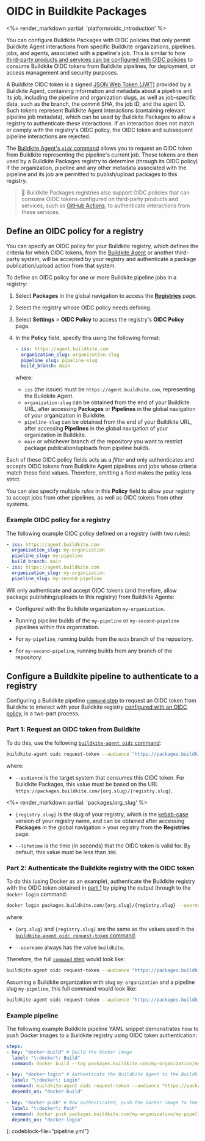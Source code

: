 # OIDC in Buildkite Packages

<%= render_markdown partial: 'platform/oidc_introduction' %>

You can configure Buildkite Packages with OIDC policies that only permit Buildkite Agent interactions from specific Buildkite organizations, pipelines, jobs, and agents, associated with a pipeline's job. This is similar to how [third-party products and services can be configured with OIDC policies](/docs/pipelines/security/oidc) to consume Buildkite OIDC tokens from Buildkite pipelines, for deployment, or access management and security purposes.

A Buildkite OIDC token is a signed [JSON Web Token (JWT)](https://jwt.io/) provided by a Buildkite Agent, containing information and metadata about a pipeline and its job, including the pipeline and organization slugs, as well as job-specific data, such as the branch, the commit SHA, the job ID, and the agent ID. Such tokens represent Buildkite Agent interactions (containing relevant pipeline job metadata), which can be used by Buildkite Packages to allow a registry to authenticate these interactions. If an interaction does not match or comply with the registry's OIDC policy, the OIDC token and subsequent pipeline interactions are rejected.

The [Buildkite Agent's `oidc` command](/docs/agent/v3/cli-oidc) allows you to request an OIDC token from Buildkite representing the pipeline's current job. These tokens are then used by a Buildkite Packages registry to determine (through its OIDC policy) if the organization, pipeline and any other metadata associated with the pipeline and its job are permitted to publish/upload packages to this registry.

> 📘
> Buildkite Packages registries also support OIDC policies that can consume OIDC tokens configured on third-party products and services, such as [GitHub Actions](https://github.com/features/actions), to authenticate interactions from these services.

## Define an OIDC policy for a registry

You can specify an OIDC policy for your Buildkite registry, which defines the criteria for which OIDC tokens, from the [Buildkite Agent](/docs/agent/v3/cli-oidc) or another third-party system, will be accepted by your registry and authenticate a package publication/upload action from that system.

To define an OIDC policy for one or more Buildkite pipeline jobs in a registry:

1. Select **Packages** in the global navigation to access the [**Registries**](https://buildkite.com/organizations/~/packages) page.

1. Select the registry whose OIDC policy needs defining.

1. Select **Settings** > **OIDC Policy** to access the registry's **OIDC Policy** page.

1. In the **Policy** field, specify this using the following format:

    ```yaml
    - iss: https://agent.buildkite.com
      organization_slug: organization-slug
      pipeline_slug: pipeline-slug
      build_branch: main
    ```

    where:
    * `iss` (the issuer) must be `https://agent.buildkite.com`, representing the Buildkite Agent.
    * `organization-slug` can be obtained from the end of your Buildkite URL, after accessing **Packages** or **Pipelines** in the global navigation of your organization in Buildkite.
    * `pipeline-slug` can be obtained from the end of your Buildkite URL, after accessing **Pipelines** in the global navigation of your organization in Buildkite.
    * `main` or whichever branch of the repository you want to restrict package publication/uploads from pipeline builds.

Each of these OIDC policy fields acts as a _filter_ and only authenticates and accepts OIDC tokens from Buildkite Agent pipelines and jobs whose criteria match these field values. Therefore, omitting a field makes the policy less strict.

You can also specify multiple _rules_ in this **Policy** field to allow your registry to accept jobs from other pipelines, as well as OIDC tokens from other systems.

### Example OIDC policy for a registry

The following example OIDC policy defined on a registry (with two rules):

```yaml
- iss: https://agent.buildkite.com
  organization_slug: my-organization
  pipeline_slug: my-pipeline
  build_branch: main
- iss: https://agent.buildkite.com
  organization_slug: my-organization
  pipeline_slug: my-second-pipeline
```

Will only authenticate and accept OIDC tokens (and therefore, allow package publishing/uploads to this registry) from Buildkite Agents:

- Configured with the Buildkite organization `my-organization`.

- Running pipeline builds of the `my-pipeline` or `my-second-pipeline` pipelines within this organization.

- For `my-pipeline`, running builds from the `main` branch of the repository.

- For `my-second-pipeline`, running builds from any branch of the repository.

## Configure a Buildkite pipeline to authenticate to a registry

Configuring a Buildkite pipeline [`command` step](/docs/pipelines/command-step) to request an OIDC token from Buildkite to interact with your Buildkite registry [configured with an OIDC policy](#define-an-oidc-policy-for-a-registry), is a two-part process.

### Part 1: Request an OIDC token from Buildkite

To do this, use the following [`buildkite-agent oidc` command](/docs/agent/v3/cli-oidc):

```bash
buildkite-agent oidc request-token --audience "https://packages.buildkite.com/{org.slug}/{registry.slug}" --lifetime 300
```

where:

- `--audience` is the target system that consumes this OIDC token. For Buildkite Packages, this value must be based on the URL `https://packages.buildkite.com/{org.slug}/{registry.slug}`.

<%= render_markdown partial: 'packages/org_slug' %>

- `{registry.slug}` is the slug of your registry, which is the [kebab-case](https://en.wikipedia.org/wiki/Letter_case#Kebab_case) version of your registry name, and can be obtained after accessing **Packages** in the global navigation > your registry from the **Registries** page.

- `--lifetime` is the time (in seconds) that the OIDC token is valid for. By default, this value must be less than `300`.

### Part 2: Authenticate the Buildkite registry with the OIDC token

To do this (using Docker as an example), authenticate the Buildkite registry with the OIDC token obtained in [part 1](#configure-a-buildkite-pipeline-to-authenticate-to-a-registry-part-1-request-an-oidc-token-from-buildkite) by piping the output through to the `docker login` command:

```bash
docker login packages.buildkite.com/{org.slug}/{registry.slug} --username buildkite --password-stdin
```

where:

- `{org.slug}` and `{registry.slug}` are the same as the values used in the [`buildkite-agent oidc request-token` command](#configure-a-buildkite-pipeline-to-authenticate-to-a-registry-part-1-request-an-oidc-token-from-buildkite).

- `--username` always has the value `buildkite`.

Therefore, the full [`command` step](/docs/pipelines/command-step) would look like:

```bash
buildkite-agent oidc request-token --audience "https://packages.buildkite.com/{org.slug}/{registry.slug}" --lifetime 300 | docker login packages.buildkite.com/{org.slug}/{registry.slug} --username buildkite --password-stdin
```

Assuming a Buildkite organization with slug `my-organization` and a pipeline slug `my-pipeline`, this full command would look like:

```bash
buildkite-agent oidc request-token --audience "https://packages.buildkite.com/my-organization/my-pipeline" --lifetime 300 | docker login packages.buildkite.com/my-organization/my-pipeline --username buildkite --password-stdin
```

### Example pipeline

The following example Buildkite pipeline YAML snippet demonstrates how to push Docker images to a Buildkite registry using OIDC token authentication:

```yml
steps:
- key: "docker-build" # Build the Docker image
  label: "\:docker\: Build"
  command: docker build --tag packages.buildkite.com/my-organization/my-pipeline/my-image:latest .

- key: "docker-login" # Authenticate the Buildkite Agent to the Buildkite Packages registry using an OIDC token
  label: "\:docker\: Login"
  command: buildkite-agent oidc request-token --audience "https://packages.buildkite.com/my-organization/my-pipeline" --lifetime 300 | docker login packages.buildkite.com/my-organization/my-pipeline --username buildkite --password-stdin
  depends_on: "docker-build"

- key: "docker-push" # Now authenticated, push the Docker image to the registry
  label: "\:docker\: Push"
  command: docker push packages.buildkite.com/my-organization/my-pipeline/my-pipeline/my-image:latest
  depends_on: "docker-login"

```
{: codeblock-file="pipeline.yml"}
